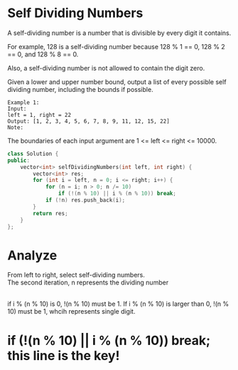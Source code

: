 # Self Dividing Numbers

A self-dividing number is a number that is divisible by every digit it contains.

For example, 128 is a self-dividing number because 128 % 1 == 0, 128 % 2 == 0, and 128 % 8 == 0.

Also, a self-dividing number is not allowed to contain the digit zero.

Given a lower and upper number bound, output a list of every possible self dividing number, including the bounds if possible.
```
Example 1:
Input: 
left = 1, right = 22
Output: [1, 2, 3, 4, 5, 6, 7, 8, 9, 11, 12, 15, 22]
Note:
```
The boundaries of each input argument are 1 <= left <= right <= 10000.

```c++
class Solution {
public:
    vector<int> selfDividingNumbers(int left, int right) {
        vector<int> res;
        for (int i = left, n = 0; i <= right; i++) {
            for (n = i; n > 0; n /= 10)
                if (!(n % 10) || i % (n % 10)) break;
            if (!n) res.push_back(i);
        }
        return res;
    }
};
```
# Analyze
From left to right, select self-dividing numbers.
<br>The second iteration, n represents the dividing number

<br> if i % (n % 10) is 0, !(n % 10) must be 1. If i % (n % 10) is larger than 0, !(n % 10) must be 1, whcih represents single digit.
# if (!(n % 10) || i % (n % 10)) break; this line is the key!
